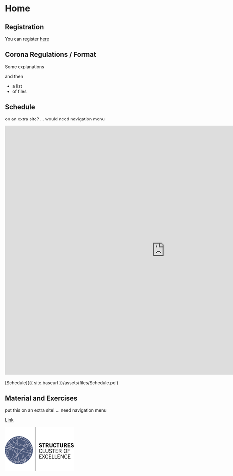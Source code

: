 # Home

## Registration
You can register [here](https://forms.gle/43vsBjNM1M4LffvA9)


## Corona Regulations / Format
Some explanations

and then
- a list
- of files

## Schedule
on an extra site? ... would need navigation menu

<iframe src="https://micbl.github.io/TDAworkshop/assets/files/Schedule.pdf" width="1024" height="800" frameborder="0" marginheight="0" marginwidth="0">
...Loading...
</iframe>

[Schedule]({{ site.baseurl }}/assets/files/Schedule.pdf)


## Material and Exercises
put this on an extra site! ... need navigation menu




[Link](url)

![logo](assets/images/STRUCTURES_bunt.png)
